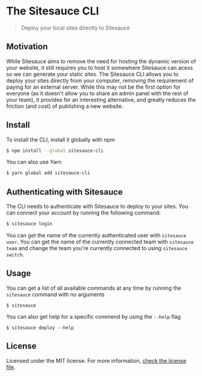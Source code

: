 # The Sitesauce CLI
> Deploy your local sites directly to Sitesauce

## Motivation
While Sitesauce aims to remove the need for hosting the dynamic version of your website, it still requires you to host it somewhere Sitesauce can acess so we can generate your static sites. The Sitesauce CLI allows you to deploy your sites directly from your computer, removing the requirement of paying for an external server. While this may not be the first option for everyone (as it doesn't allow you to share an admin panel with the rest of your team), it provides for an interesting alternative, and greatly reduces the friction (and cost) of publishing a new website.

## Install

To install the CLI, install it globally with npm

```bash
$ npm install --global sitesauce-cli
```

You can also use Yarn

```bash
$ yarn global add sitesauce-cli
```

## Authenticating with Sitesauce

The CLI needs to authenticate with Sitesauce to deploy to your sites. You can connect your account by running the following command:

```bash
$ sitesauce login
```

You can get the name of the currently authenticated user with `sitesauce user`. You can get the name of the currently connected team with `sitesauce team` and change the team you're currently connected to using `sitesauce switch`.


## Usage

You can get a list of all available commands at any time by running the `sitesauce` command with no arguments

```
$ sitesauce
```

You can also get help for a specific commend by using the `--help` flag

```
$ sitesauce deploy --help
```

## License

Licensed under the MIT license. For more information, [check the license file](license).
